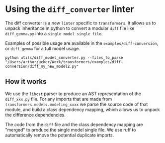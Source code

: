 # Using the `diff_converter` linter

The diff converter is a new `linter` specific to `transformers`. It allows us to unpack inheritance in python to convert a modular `diff` file like `diff_gemma.py` into a `single model single file`. 

Examples of possible usage are available in the `examples/diff-conversion`, or `diff_gemma` for a full model usage.

`python utils/diff_model_converter.py --files_to_parse "/Users/arthurzucker/Work/transformers/examples/diff-conversion/diff_my_new_model2.py"`

## How it works
We use the `libcst` parser to produce an AST representation of the `diff_xxx.py` file. For any imports that are made from `transformers.models.modeling_xxxx` we parse the source code of that module, and build a class dependency mapping, which allows us to unpack the difference dependencies.

The code from the `diff` file and the class dependency mapping are "merged" to produce the single model single file. 
We use ruff to automatically remove the potential duplicate imports.